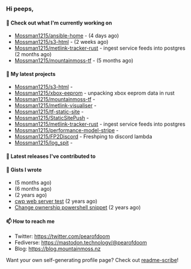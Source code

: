 ### Hi peeps,

#### 👷 Check out what I'm currently working on

- [Mossman1215/ansible-home](https://github.com/Mossman1215/ansible-home) -  (4 days ago)
- [Mossman1215/s3-html](https://github.com/Mossman1215/s3-html) -  (2 weeks ago)
- [Mossman1215/metlink-tracker-rust](https://github.com/Mossman1215/metlink-tracker-rust) - ingest service feeds into postgres (2 months ago)
- [Mossman1215/mountainmoss-tf](https://github.com/Mossman1215/mountainmoss-tf) -  (5 months ago)

#### 🌱 My latest projects

- [Mossman1215/s3-html](https://github.com/Mossman1215/s3-html) - 
- [Mossman1215/xbox-eeprom](https://github.com/Mossman1215/xbox-eeprom) - unpacking xbox eeprom data in rust
- [Mossman1215/mountainmoss-tf](https://github.com/Mossman1215/mountainmoss-tf) - 
- [Mossman1215/metlink-visualiser](https://github.com/Mossman1215/metlink-visualiser) - 
- [Mossman1215/tf-static-site](https://github.com/Mossman1215/tf-static-site) - 
- [Mossman1215/StaticSitePush](https://github.com/Mossman1215/StaticSitePush) - 
- [Mossman1215/metlink-tracker-rust](https://github.com/Mossman1215/metlink-tracker-rust) - ingest service feeds into postgres
- [Mossman1215/performance-model-stripe](https://github.com/Mossman1215/performance-model-stripe) - 
- [Mossman1215/FP2Discord](https://github.com/Mossman1215/FP2Discord) - Freshping to discord lambda
- [Mossman1215/log_spit](https://github.com/Mossman1215/log_spit) - 

#### 🔭 Latest releases I've contributed to


#### 📓 Gists I wrote

- [](https://gist.github.com/2dbd4ad18de86fc6f6263ee3691eccd0) (5 months ago)
- [](https://gist.github.com/79fc0b8163e4bc2eef0a0942326f3133) (6 months ago)
- [](https://gist.github.com/dc3c25dd419a4bbe16502daf60de4931) (2 years ago)
- [cwp web server test](https://gist.github.com/7e3889b2abed3be38c80f83ba7d231eb) (2 years ago)
- [Change ownership powershell snippet](https://gist.github.com/61b61f25eb5da5cba82ab4829302e376) (2 years ago)

#### 📫 How to reach me

- Twitter: https://twitter.com/pearofdoom
- Fediverse: https://mastodon.technology/@pearofdoom
- Blog: https://blog.mountainmoss.nz

Want your own self-generating profile page? Check out [readme-scribe](https://github.com/muesli/readme-scribe)!
